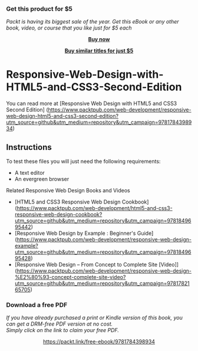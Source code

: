 
### Get this product for $5

<i>Packt is having its biggest sale of the year. Get this eBook or any other book, video, or course that you like just for $5 each</i>


<b><p align='center'>[Buy now](https://packt.link/9781784398934)</p></b>


<b><p align='center'>[Buy similar titles for just $5](https://subscription.packtpub.com/search)</p></b>


# Responsive-Web-Design-with-HTML5-and-CSS3-Second-Edition

You can read more at [Responsive Web Design with HTML5 and CSS3 Second Edition] (https://www.packtpub.com/web-development/responsive-web-design-html5-and-css3-second-edition?utm_source=github&utm_medium=repository&utm_campaign=9781784398934)

## Instructions

To test these files you will just need the following requirements:
*	A text editor
*	An evergreen browser

Related Responsive Web Design Books and Videos

* [HTML5 and CSS3 Responsive Web Design Cookbook] (https://www.packtpub.com/web-development/html5-and-css3-responsive-web-design-cookbook?utm_source=github&utm_medium=repository&utm_campaign=9781849695442)
* [Responsive Web Design by Example : Beginner's Guide] (https://www.packtpub.com/web-development/responsive-web-design-example?utm_source=github&utm_medium=repository&utm_campaign=9781849695428)
* [Responsive Web Design – From Concept to Complete Site [Video]] (https://www.packtpub.com/web-development/responsive-web-design-%E2%80%93-concept-complete-site-video?utm_source=github&utm_medium=repository&utm_campaign=9781782165705)
### Download a free PDF

 <i>If you have already purchased a print or Kindle version of this book, you can get a DRM-free PDF version at no cost.<br>Simply click on the link to claim your free PDF.</i>
<p align="center"> <a href="https://packt.link/free-ebook/9781784398934">https://packt.link/free-ebook/9781784398934 </a> </p>